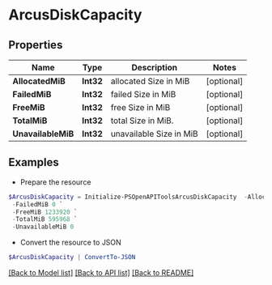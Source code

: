 # ArcusDiskCapacity
## Properties

Name | Type | Description | Notes
------------ | ------------- | ------------- | -------------
**AllocatedMiB** | **Int32** | allocated Size in MiB | [optional] 
**FailedMiB** | **Int32** | failed Size in MiB | [optional] 
**FreeMiB** | **Int32** | free Size in MiB | [optional] 
**TotalMiB** | **Int32** | total Size in MiB. | [optional] 
**UnavailableMiB** | **Int32** | unavailable Size in MiB | [optional] 

## Examples

- Prepare the resource
```powershell
$ArcusDiskCapacity = Initialize-PSOpenAPIToolsArcusDiskCapacity  -AllocatedMiB 595968 `
 -FailedMiB 0 `
 -FreeMiB 1233920 `
 -TotalMiB 595968 `
 -UnavailableMiB 0
```

- Convert the resource to JSON
```powershell
$ArcusDiskCapacity | ConvertTo-JSON
```

[[Back to Model list]](../README.md#documentation-for-models) [[Back to API list]](../README.md#documentation-for-api-endpoints) [[Back to README]](../README.md)

